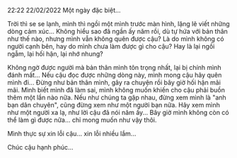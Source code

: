 22:22 22/02/2022
Một ngày đặc biệt...

Trời thì se se lạnh, mình thì ngồi một mình trước màn hình, lặng lẽ viết những dòng cảm xúc...
Không hiểu sao đã ngần ấy năm rồi, dù tự hứa với bản thân như thế nào, nhưng mình vẫn không quên được cậu?
Là do mình không có người cạnh bên, hay do mình chưa làm được gì cho cậu?
Hay là lại ngồi ngẫm, lại hối hận, lại nhớ nhung?

Không ngờ được người mà bản thân mình tôn trọng nhất, lại bị chính mình đánh mất...
Nếu cậu đọc được những dòng này, mình mong cậu hãy quên mình đi...
Đừng như bản thân mình, gây ra chuyện rồi bây giờ hối hận mãi mãi.
Mình biết mình đã làm sai, mình không muốn khiến cho cậu phải buồn thêm một lần nào nữa.
Nếu như chúng ta gặp nhau, đừng xem mình là "anh bạn dân chuyên", cũng đừng xem như một người bạn nữa.
Hãy xem mình như một người xa lạ, như lời cậu đã nói năm ấy...
Bây giờ mình không còn có thể làm gì được nữa... chỉ mong muốn như vậy thôi.

Mình thực sự xin lỗi cậu... xin lỗi nhiều lắm...

Chúc cậu hạnh phúc...
